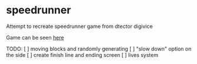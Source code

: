 # speedrunner
Attempt to recreate speedrunner game from dtector digivice

Game can be seen [here](https://youtu.be/DIZYbVjnGug?t=355)

TODO:
[ ] moving blocks and randomly generating
[ ] "slow down" option on the side
[ ] create finish line and ending screen
[ ] lives system